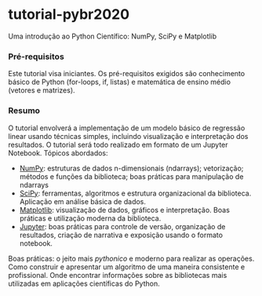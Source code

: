# tutorial-pybr2020
Uma introdução ao Python Científico: NumPy, SciPy e Matplotlib

### Pré-requisitos

Este tutorial visa iniciantes. Os pré-requisitos exigidos são conhecimento básico de Python (for-loops, if, listas) e matemática de ensino médio (vetores e matrizes).

### Resumo

O tutorial envolverá a implementação de um modelo básico de regressão linear usando técnicas simples, incluindo visualização e interpretação dos resultados. O tutorial será todo realizado em formato de um Jupyter Notebook.
Tópicos abordados:

- [NumPy](numpy.org): estruturas de dados n-dimensionais (ndarrays); vetorização; métodos e funções da biblioteca; boas práticas para manipulação de ndarrays
- [SciPy](scipy.org): ferramentas, algoritmos e estrutura organizacional da biblioteca. Aplicação em análise básica de dados.
- [Matplotlib](matplotlib.org): visualização de dados, gráficos e interpretação. Boas práticas e utilização moderna da biblioteca.
- [Jupyter](jupyter.org): boas práticas para controle de versão, organização de resultados, criação de narrativa e exposição usando o formato notebook.

Boas práticas: o jeito mais *pythonico* e moderno para realizar as operações. Como construir e apresentar um algoritmo de uma maneira consistente e profissional. Onde encontrar informações sobre as bibliotecas mais utilizadas em aplicações científicas do Python.
